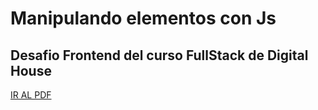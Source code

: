 # Manipulando elementos con Js
## Desafio Frontend del curso FullStack de Digital House

<a href="https://github.com/Kaiael24/Js_manipulacion-datos/blob/master/Desafio/manipulacionDatos.pdf">IR AL PDF</a>



